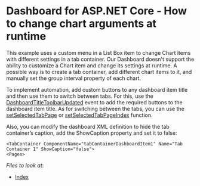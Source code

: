 # Dashboard for ASP.NET Core - How to change chart arguments at runtime

This example uses a custom menu in a List Box item to change Chart items with different settings in a tab container.
Our Dashboard doesn't support the ability to customize a Chart item and change its settings at runtime. A possible way is to create a tab container, add different chart items to it, and manually set the group interval property of each chart.

To implement automation, add custom buttons to any dashboard item title and then use them to switch between tabs. For this, use the [DashboardTitleToolbarUpdated](https://docs.devexpress.com/Dashboard/js-DevExpress.Dashboard.ViewerApiExtensionOptions#js_devexpress_dashboard_viewerapiextensionoptions_onitemcaptiontoolbarupdated) event to add the required buttons to the dashboard item title.
As for switching between the tabs, you can use the [setSelectedTabPage](https://docs.devexpress.com/Dashboard/js-DevExpress.Dashboard.ViewerApiExtension#js_devexpress_dashboard_viewerapiextension_setselectedtabpage_tabpagename_) or [setSelectedTabPageIndex](https://docs.devexpress.com/Dashboard/js-DevExpress.Dashboard.ViewerApiExtension#js_devexpress_dashboard_viewerapiextension_setselectedtabpageindex_tabcontainername_index_) function.

Also, you can modify the dashboard XML definition to hide the tab container’s caption, add the ShowCaption property and set it to false:
```
<TabContainer ComponentName="tabContainerDashboardItem1" Name="Tab Container 1" ShowCaption="false">
<Pages>
```

<!-- default file list --> 
*Files to look at*:
* [Index](./CS/NetCoreDashboardApp/Pages/Index.cshtml)
<!-- default file list end -->
